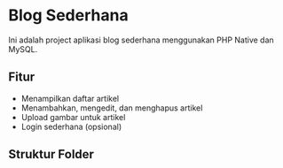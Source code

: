 # Blog Sederhana

Ini adalah project aplikasi blog sederhana menggunakan PHP Native dan MySQL.

## Fitur

- Menampilkan daftar artikel
- Menambahkan, mengedit, dan menghapus artikel
- Upload gambar untuk artikel
- Login sederhana (opsional)

## Struktur Folder


